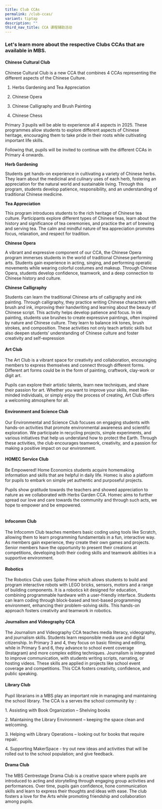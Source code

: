 ```yaml
---
title: Club CCAs
permalink: /club-ccas/
variant: tiptap
description: ""
third_nav_title: CCA 课程辅助活动
---
```

<h3>Let's learn more about the respective Clubs CCAs that are available in MBS.</h3>
<p></p>
<h4><strong>Chinese Cultural Club</strong></h4>
<p>Chinese Cultural Club is a new CCA that combines 4 CCAs representing the
different aspects of the Chinese Culture.</p>
<ol data-tight="true" class="tight">
<li>
<p>Herbs Gardening and Tea Appreciation</p>
</li>
<li>
<p>Chinese Opera</p>
</li>
<li>
<p>Chinese Calligraphy and Brush Painting</p>
</li>
<li>
<p>Chinese Chess</p>
</li>
</ol>
<p>Primary 3 pupils will be able to experience all 4 aspects in 2025. These
programmes allow students to explore different aspects of Chinese heritage,
encouraging them to take pride in their roots while cultivating important
life skills.</p>
<p>Following that, pupils will be invited to continue with the different
CCAs in Primary 4 onwards.</p>
<p></p>
<p><strong>Herb Gardening</strong>
</p>
<p>Students get hands-on experience in cultivating a variety of Chinese herbs.
They learn about the medicinal and culinary uses of each herb, fostering
an appreciation for the natural world and sustainable living. Through this
program, students develop patience, responsibility, and an understanding
of traditional Chinese medicine.</p>
<p></p>
<p></p>
<p><strong>Tea Appreciation</strong>
</p>
<p>This program introduces students to the rich heritage of Chinese tea culture.
Participants explore different types of Chinese teas, learn about the history
and significance of tea ceremonies, and practice the art of brewing and
serving tea. The calm and mindful nature of tea appreciation promotes focus,
relaxation, and respect for tradition.</p>
<p></p>
<p><strong>Chinese Opera</strong>
</p>
<p>A vibrant and expressive component of our CCA, the Chinese Opera program
immerses students in the world of traditional Chinese performing arts.
Students gain experience in acting, singing, and performing operatic movements
while wearing colorful costumes and makeup. Through Chinese Opera, students
develop confidence, teamwork, and a deep connection to Chinese history
and culture.</p>
<p></p>
<p><strong>Chinese Calligraphy</strong>
</p>
<p>Students can learn the traditional Chinese arts of calligraphy and ink
painting. Through calligraphy, they practice writing Chinese characters
with brush and ink, improving their handwriting and learning about the
beauty of Chinese script. This activity helps develop patience and focus.
In ink painting, students use brushes to create expressive paintings, often
inspired by nature and Chinese culture. They learn to balance ink tones,
brush strokes, and composition. These activities not only teach artistic
skills but also deepen students’ understanding of Chinese culture and foster
creativity and self-expression</p>
<h4><strong>Art Club</strong></h4>
<p>The Art Club is a vibrant space for creativity and collaboration, encouraging
members to express themselves and connect through different forms. Different
art forms could be in the form of painting, craftwork, clay-work or digit
art.</p>
<p>Pupils can explore their artistic talents, learn new techniques, and share
their passion for art. Whether you want to improve your skills, meet like-minded
individuals, or simply enjoy the process of creating, Art Club offers a
welcoming atmosphere for all.</p>
<h4><strong>Environment and Science Club</strong></h4>
<p>Our Environmental and Science Club focuses on engaging students with hands-on
activities that promote environmental awareness and scientific exploration.
We participate in recycling projects, simple experiments, and various initiatives
that help us understand how to protect the Earth. Through these activities,
the club encourages teamwork, creativity, and a passion for making a positive
impact on our environment.</p>
<p></p>
<h4><strong>HOMEC Service Club</strong></h4>
<p>Be Empowered! Home Economics students acquire homemaking information and
skills that are helpful in daily life. Homec is also a platform for pupils
to embark on simple yet authentic and purposeful projects.</p>
<p>Pupils show gratitude towards the teachers and showed appreciation to
nature as we collaborated with Herbs Garden CCA. Homec aims to further
spread our love and care towards the community and through such acts, we
hope to empower and be empowered.</p>
<h4><br><strong>Infocomm Club</strong></h4>
<p>The Infocomm Club teaches members basic coding using tools like Scratch,
allowing them to learn programming fundamentals in a fun, interactive way.
As members gain experience, they create their own games and projects. Senior
members have the opportunity to present their creations at competitions,
developing both their coding skills and teamwork abilities in a supportive
environment.</p>
<p></p>
<h4><strong>Robotics</strong></h4>
<p>The Robotics Club uses Spike Prime which allows students to build and
program interactive robots with LEGO bricks, sensors, motors and a range
of building components. It is a robotics kit designed for education, combining
programmable hardware with a user-friendly interface. Students can learn
coding through block-based and text-based programming environment, enhancing
their problem-solving skills. This hands-on approach fosters creativity
and teamwork in robotics.</p>
<p></p>
<h4><strong>Journalism and Videography CCA</strong></h4>
<p>The Journalism and Videography CCA teaches media literacy, videography,
and journalism skills. Students learn responsible media use and digital
citizenship. In Primary 3 and 4, they focus on basic filming and editing,
while in Primary 5 and 6, they advance to school event coverage (Instagram)
and more complex editing techniques. Journalism is integrated to improve
communication, with students writing scripts, narrating, or hosting videos.
These skills are applied in projects like school event coverage and competitions.
This CCA fosters creativity, confidence, and public speaking.</p>
<p></p>
<h4><strong>Library Club</strong></h4>
<p>Pupil librarians in a MBS play an important role in managing and maintaining
the school library. The CCA is a serves the school community by :</p>
<p>1. Assisting with Book Organization – Shelving books</p>
<p>2. Maintaining the Library Environment – keeping the space clean and welcoming.</p>
<p>3. Helping with Library Operations – looking out for books that require
repair.</p>
<p>4. Supporting MakerSpace - try out new ideas and activities that will
be rolled out to the school population; and give feedback.</p>
<p></p>
<h4><strong>Drama Club</strong></h4>
<p>The MBS Centrestage Drama Club is a creative space where pupils are introduced
to acting and storytelling through engaging group activities and performances.
Over time, pupils gain confidence, hone communication skills and learn
to express their thoughts and ideas with ease. The club fosters a love
for the Arts while promoting friendship and collaboration among pupils.</p>
<h4></h4>
<h4></h4>
<p></p>